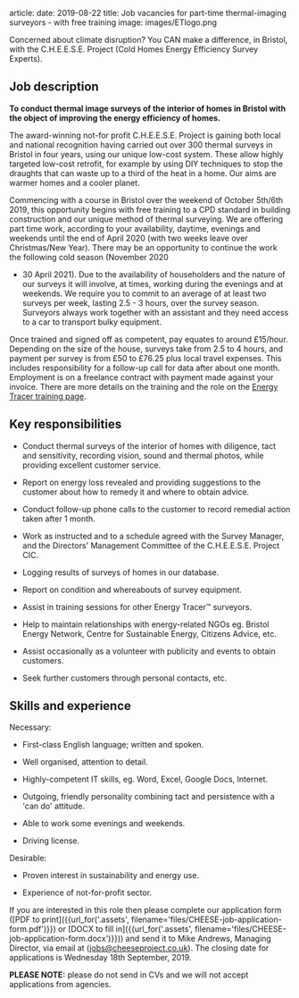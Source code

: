 article:
date: 2019-08-22
title: Job vacancies for part-time thermal-imaging surveyors - with free training
image: images/ETlogo.png

<div class="lead">
Concerned about climate disruption? You CAN make a difference, in Bristol, with
the C.H.E.E.S.E. Project (Cold Homes Energy Efficiency Survey Experts). 
</div>

## Job description

**To conduct thermal image surveys of the interior of homes in Bristol with the
object of improving the energy efficiency of homes.**

The award-winning not-for profit C.H.E.E.S.E. Project is gaining both local and
national recognition having carried out over 300 thermal surveys in Bristol in
four years, using our unique low-cost system. These allow highly targeted
low-cost retrofit, for example by using DIY techniques to stop the draughts
that can waste up to a third of the heat in a home. Our aims are warmer homes
and a cooler planet.

Commencing with a course in Bristol over the weekend of October 5th/6th 2019,
this opportunity begins with free training to a CPD standard in building
construction and our unique method of thermal surveying. We are offering part
time work, according to your availability, daytime, evenings and weekends until
the end of April 2020 (with two weeks leave over Christmas/New Year). There may
be an opportunity to continue the work the following cold season (November 2020
- 30 April 2021). Due to the availability of householders and the nature of our
surveys it will involve, at times, working during the evenings and at weekends.
We require you to commit to an average of at least two surveys per week,
lasting 2.5 - 3 hours, over the survey season. Surveyors always work together
with an assistant and they need access to a car to transport bulky equipment.

Once trained and signed off as competent, pay equates to around £15/hour.
Depending on the size of the house, surveys take from 2.5 to 4 hours, and
payment per survey is from £50 to £76.25 plus local travel expenses. This
includes responsibility for a follow-up call for data after about one month.
Employment is on a freelance contract with payment made against your invoice.
There are more details on the training and the role on the [Energy Tracer
training page](/energy-tracer-training). 

## Key responsibilities

-	Conduct thermal surveys of the interior of homes with diligence, tact and
	sensitivity, recording vision, sound and thermal photos, while providing
excellent customer service.

-	Report on energy loss revealed and providing suggestions to the customer
	about how to remedy it and where to obtain advice.

-	Conduct follow-up phone calls to the customer to record remedial action taken
	after 1 month.

-	Work as instructed and to a schedule agreed with the Survey Manager, and the
	Directors' Management Committee of the C.H.E.E.S.E. Project CIC. 

-	Logging results of surveys of homes in our database.

-	Report on condition and whereabouts of survey equipment.

-	Assist in training sessions for other Energy Tracer™ surveyors.

-	Help to maintain relationships with energy-related NGOs eg. Bristol Energy
	Network, Centre for Sustainable Energy, Citizens Advice, etc.

-	Assist occasionally as a volunteer with publicity and events to obtain customers.

-	Seek further customers through personal contacts, etc. 

## Skills and experience

Necessary:

-	First-class English language; written and spoken.

-	Well organised, attention to detail.

-	Highly-competent IT skills, eg. Word, Excel, Google Docs, Internet.

-	Outgoing, friendly personality combining tact and persistence with a 'can do' attitude.

-	Able to work some evenings and weekends. 

-	Driving license.

Desirable:

-	Proven interest in sustainability and energy use.

-	Experience of not-for-profit sector. 

If you are interested in this role then please complete our application
form
([PDF to print]({{url_for('.assets', filename='files/CHEESE-job-application-form.pdf')}})
or
[DOCX to fill in]({{url_for('.assets', filename='files/CHEESE-job-application-form.docx')}}))
and send it to Mike Andrews, Managing Director, via email at
([jobs@cheeseproject.co.uk](mailto:jobs@cheeseproject.co.uk)).
The closing date for applications is Wednesday 18th September, 2019.

**PLEASE NOTE:** please do not send in CVs and we will not accept applications from
agencies.
